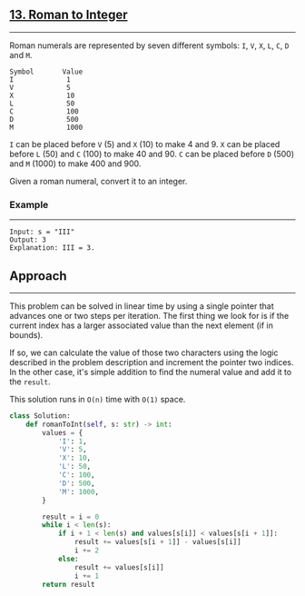 ## [13. Roman to Integer](https://leetcode.com/problems/roman-to-integer/description/?envType=problem-list-v2&envId=r27zde7r)

---

Roman numerals are represented by seven different symbols: `I`, `V`, `X`, `L`, `C`, `D` and `M`.

```
Symbol       Value
I             1
V             5
X             10
L             50
C             100
D             500
M             1000
```

`I` can be placed before `V` (5) and `X` (10) to make 4 and 9.
`X` can be placed before `L` (50) and `C` (100) to make 40 and 90.
`C` can be placed before `D` (500) and `M` (1000) to make 400 and 900.

Given a roman numeral, convert it to an integer.

### Example

---

```
Input: s = "III"
Output: 3
Explanation: III = 3.
```

## Approach

---

This problem can be solved in linear time by using a single pointer that advances one or two steps per iteration. The first thing we look for is if the current index has a larger associated value than the next element (if in bounds).

If so, we can calculate the value of those two characters using the logic described in the problem description and increment the pointer two indices. In the other case, it's simple addition to find the numeral value and add it to the `result`.

This solution runs in `O(n)` time with `O(1)` space.

```python
class Solution:
    def romanToInt(self, s: str) -> int:
        values = {
            'I': 1,
            'V': 5,
            'X': 10,
            'L': 50,
            'C': 100,
            'D': 500,
            'M': 1000,
        }

        result = i = 0
        while i < len(s):
            if i + 1 < len(s) and values[s[i]] < values[s[i + 1]]:
                result += values[s[i + 1]] - values[s[i]]
                i += 2
            else:
                result += values[s[i]]
                i += 1
        return result
```
